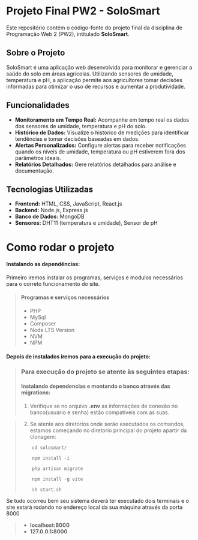 # Projeto Final PW2 - SoloSmart

Este repositório contém o código-fonte do projeto final da disciplina de Programação Web 2 (PW2), intitulado **SoloSmart**.

## Sobre o Projeto

SoloSmart é uma aplicação web desenvolvida para monitorar e gerenciar a saúde do solo em áreas agrícolas. Utilizando sensores de umidade, temperatura e pH, a aplicação permite aos agricultores tomar decisões informadas para otimizar o uso de recursos e aumentar a produtividade.

## Funcionalidades

- **Monitoramento em Tempo Real:** Acompanhe em tempo real os dados dos sensores de umidade, temperatura e pH do solo.
- **Histórico de Dados:** Visualize o histórico de medições para identificar tendências e tomar decisões baseadas em dados.
- **Alertas Personalizados:** Configure alertas para receber notificações quando os níveis de umidade, temperatura ou pH estiverem fora dos parâmetros ideais.
- **Relatórios Detalhados:** Gere relatórios detalhados para análise e documentação.

## Tecnologias Utilizadas

- **Frontend:** HTML, CSS, JavaScript, React.js
- **Backend:** Node.js, Express.js
- **Banco de Dados:** MongoDB
- **Sensores:** DHT11 (temperatura e umidade), Sensor de pH

# Como rodar o projeto

#### Instalando as dependências:
<p> Primeiro iremos instalar os programas, serviços e modulos necessários para o correto funcionamento do site. </p>

> #### Programas e serviços necessários
> 
> - PHP
> - MySql
> - Composer
> - Node LTS Version
> - NVM
> - NPM

#### Depois de instalados iremos para a execução do projeto:

> ### Para execução do projeto se atente às seguintes etapas: 
>
> #### Instalando dependencias e montando o banco através das migrations:
> 1. Verifique se no arquivo **.env** as informações de conexão no banco(usuario e senha) estão compativeis com as suas.

> 2. Se atente aos diretorios onde serão executados os comandos, estamos começando no diretorio principal do projeto apartir da clonagem:
> 
> 
> ```shell
>     cd solosmart/
>     
>     npm install -i
>     
>     php artisan migrate
>
>     npm install -g vite
>
>     sh start.sh
> ```

Se tudo ocorreu bem seu sistema deverá ter executado dois terminais e o site estará rodando no endereço local da sua máquina através da porta 8000

> - **localhost:8000**
> - **127.0.0.1:8000**
